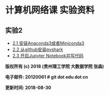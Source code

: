 # 计算机网络课 实验资料

## 实验2

  * [2.1 安装Anaconda3或者Miniconda3](exp1_install_conda3.html)
  * [2.2 从github安装pyshark](install_pyshark_from_github.md)
  * [2.3 开启Jupyter Notebook并写代码](exp2.2_your_first_pyshark_program_in_jupyter_notebook.md)

**版权所有 (c) 2018 (贵州理工学院 大数据学院 张森)**

**电子邮件: 20120061 \# git dot edu dot cn**

**更新时间: 2018-08-30**
